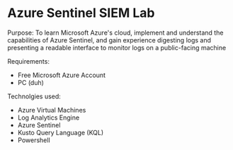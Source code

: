 # Azure Sentinel SIEM Lab

Purpose: To learn Microsoft Azure's cloud, implement and understand the capabilities of Azure Sentinel, and gain experience digesting logs and presenting a readable interface to monitor logs on a public-facing machine


Requirements:

- Free Microsoft Azure Account
- PC (duh)

Technolgies used:
- Azure Virtual Machines
- Log Analytics Engine
- Azure Sentinel
- Kusto Query Language (KQL)
- Powershell